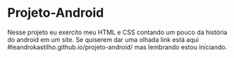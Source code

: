 # Projeto-Android
Nesse projeto eu exercito meu HTML e CSS contando um pouco da história do android em um site.
Se quiserem dar uma olhada link está aqui #leandrokastilho.github.io/projeto-android/
mas lembrando estou iniciando.

